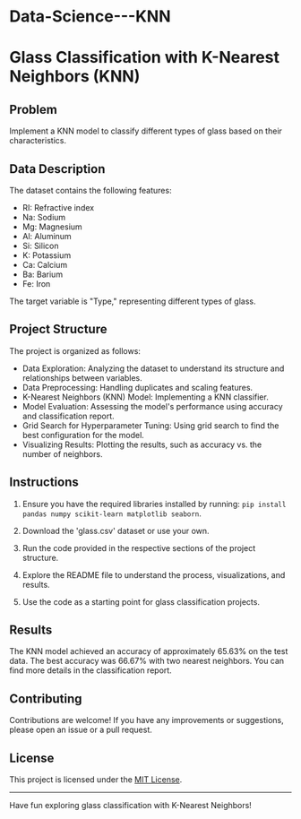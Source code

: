 # Data-Science---KNN
# Glass Classification with K-Nearest Neighbors (KNN)

## Problem

Implement a KNN model to classify different types of glass based on their characteristics.

## Data Description

The dataset contains the following features:

- RI: Refractive index
- Na: Sodium
- Mg: Magnesium
- Al: Aluminum
- Si: Silicon
- K: Potassium
- Ca: Calcium
- Ba: Barium
- Fe: Iron

The target variable is "Type," representing different types of glass.

## Project Structure

The project is organized as follows:

- Data Exploration: Analyzing the dataset to understand its structure and relationships between variables.
- Data Preprocessing: Handling duplicates and scaling features.
- K-Nearest Neighbors (KNN) Model: Implementing a KNN classifier.
- Model Evaluation: Assessing the model's performance using accuracy and classification report.
- Grid Search for Hyperparameter Tuning: Using grid search to find the best configuration for the model.
- Visualizing Results: Plotting the results, such as accuracy vs. the number of neighbors.

## Instructions

1. Ensure you have the required libraries installed by running: `pip install pandas numpy scikit-learn matplotlib seaborn`.

2. Download the 'glass.csv' dataset or use your own.

3. Run the code provided in the respective sections of the project structure.

4. Explore the README file to understand the process, visualizations, and results.

5. Use the code as a starting point for glass classification projects.

## Results

The KNN model achieved an accuracy of approximately 65.63% on the test data. The best accuracy was 66.67% with two nearest neighbors. You can find more details in the classification report.

## Contributing

Contributions are welcome! If you have any improvements or suggestions, please open an issue or a pull request.

## License

This project is licensed under the [MIT License](LICENSE).

---

Have fun exploring glass classification with K-Nearest Neighbors!
